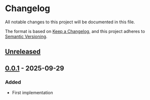 # Changelog

All notable changes to this project will be documented in this file.

The format is based on [Keep a Changelog](https://keepachangelog.com/en/1.0.0/),
and this project adheres to [Semantic Versioning](https://semver.org/spec/v2.0.0.html).



## [Unreleased]

## [0.0.1] - 2025-09-29

### Added

- First implementation

[Unreleased]: https://github.com/giantswarm/frontmatter-validator/compare/v0.0.1...HEAD
[0.0.1]: https://github.com/giantswarm/frontmatter-validator/compare/v0.0.1...v0.0.1
[0.0.1]: https://github.com/giantswarm/frontmatter-validator/releases/tag/v0.0.1
